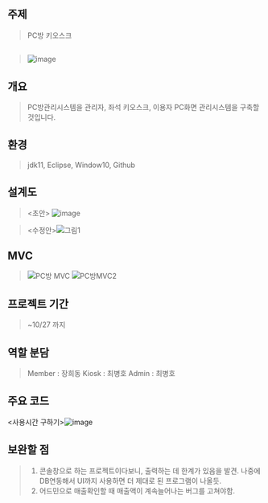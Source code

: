 ## 주제  
>PC방 키오스크  
##
>![image](https://user-images.githubusercontent.com/88884623/139022441-bc64242c-39d6-4a08-bc04-de812a0e0af9.png)


## 개요  
> PC방관리시스템을 관리자, 좌석 키오스크, 이용자 PC화면 관리시스템을 구축할 것입니다. 

## 환경
>jdk11, Eclipse, Window10, Github  

## 설계도
><초안> ![image](https://user-images.githubusercontent.com/61840067/138249904-565b62ce-7cdd-407a-a8d8-b777ba302d7b.png)

><수정안>![그림1](https://user-images.githubusercontent.com/88884623/139001465-fc86e267-befe-49a6-a77e-13219ec8530c.png)
## MVC
><MVC>![PC방 MVC](https://user-images.githubusercontent.com/88884623/139001433-d5266bf4-70fd-4e22-9fd7-00a13ca74825.png)
>![PC방MVC2](https://user-images.githubusercontent.com/88884623/139001457-3e0af032-d77f-43bd-ac05-7314493652c5.png)
  
## 프로젝트 기간  
> ~10/27 까지  

## 역할 분담
> Member : 장희동
> Kiosk : 최병호
> Admin : 최병호  

## 주요 코드
<사용시간 구하기>![image](https://user-images.githubusercontent.com/88884623/139022648-a6c81320-61e5-4026-b4a9-7043068d92cf.png)
## 보완할 점
> 1. 콘솔창으로 하는 프로젝트이다보니, 출력하는 데 한계가 있음을 발견. 
  나중에 DB연동해서 UI까지 사용하면 더 제대로 된 프로그램이 나올듯.   
> 2. 어드민으로 매출확인할 때 매출액이 계속늘어나는 버그를 고쳐야함.

